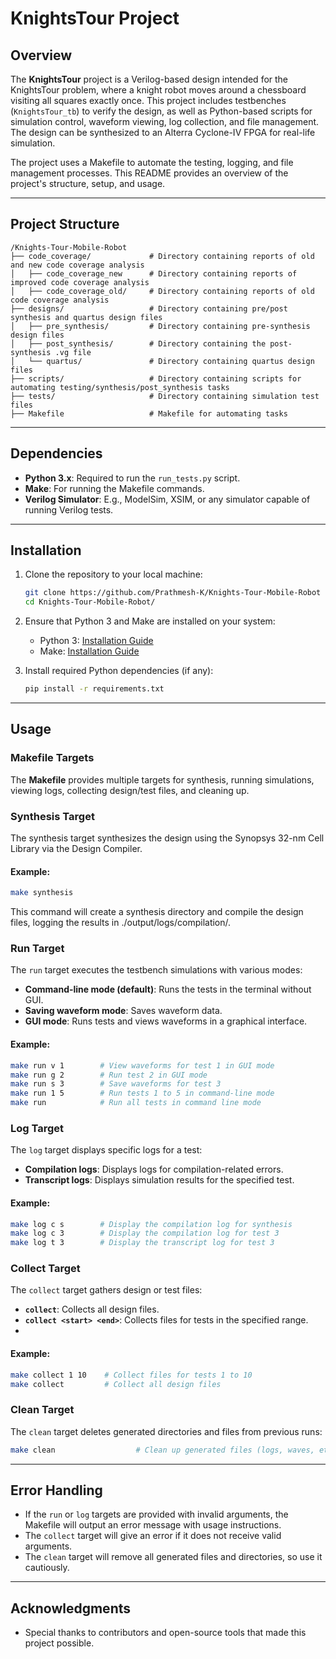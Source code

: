
# **KnightsTour Project**

## **Overview**

The **KnightsTour** project is a Verilog-based design intended for the KnightsTour problem, where a knight robot moves around a chessboard visiting all squares exactly once. This project includes testbenches (`KnightsTour_tb`) to verify the design, as well as Python-based scripts for simulation control, waveform viewing, log collection, and file management. The design can be synthesized to an Alterra Cyclone-IV FPGA for real-life simulation.

The project uses a Makefile to automate the testing, logging, and file management processes. This README provides an overview of the project's structure, setup, and usage.

---

## **Project Structure**

```text
/Knights-Tour-Mobile-Robot
├── code_coverage/             # Directory containing reports of old and new code coverage analysis
│   ├── code_coverage_new      # Directory containing reports of improved code coverage analysis 
│   ├── code_coverage_old/     # Directory containing reports of old code coverage analysis
├── designs/                   # Directory containing pre/post synthesis and quartus design files 
│   ├── pre_synthesis/         # Directory containing pre-synthesis design files 
│   ├── post_synthesis/        # Directory containing the post-synthesis .vg file 
│   └── quartus/               # Directory containing quartus design files
├── scripts/                   # Directory containing scripts for automating testing/synthesis/post_synthesis tasks 
├── tests/                     # Directory containing simulation test files
├── Makefile                   # Makefile for automating tasks
```
---

## **Dependencies**

- **Python 3.x**: Required to run the `run_tests.py` script.
- **Make**: For running the Makefile commands.
- **Verilog Simulator**: E.g., ModelSim, XSIM, or any simulator capable of running Verilog tests.

---

## **Installation**

1. Clone the repository to your local machine:
   ```bash
   git clone https://github.com/Prathmesh-K/Knights-Tour-Mobile-Robot
   cd Knights-Tour-Mobile-Robot/
   ```

2. Ensure that Python 3 and Make are installed on your system:
   - Python 3: [Installation Guide](https://www.python.org/downloads/)
   - Make: [Installation Guide](https://www.gnu.org/software/make/)

3. Install required Python dependencies (if any):
   ```bash
   pip install -r requirements.txt
   ```

---

## **Usage**

### **Makefile Targets**

The **Makefile** provides multiple targets for synthesis, running simulations, viewing logs, collecting design/test files, and cleaning up.

### **Synthesis Target**
The synthesis target synthesizes the design using the Synopsys 32-nm Cell Library via the Design Compiler.

#### Example:
```bash
make synthesis
```
This command will create a synthesis directory and compile the design files, logging the results in ./output/logs/compilation/.

### **Run Target**

The `run` target executes the testbench simulations with various modes:
- **Command-line mode (default)**: Runs the tests in the terminal without GUI.
- **Saving waveform mode**: Saves waveform data.
- **GUI mode**: Runs tests and views waveforms in a graphical interface.

#### Example:
```bash
make run v 1        # View waveforms for test 1 in GUI mode
make run g 2        # Run test 2 in GUI mode
make run s 3        # Save waveforms for test 3
make run 1 5        # Run tests 1 to 5 in command-line mode
make run            # Run all tests in command line mode
```

### **Log Target**

The `log` target displays specific logs for a test:
- **Compilation logs**: Displays logs for compilation-related errors.
- **Transcript logs**: Displays simulation results for the specified test.

#### Example:
```bash
make log c s        # Display the compilation log for synthesis
make log c 3        # Display the compilation log for test 3
make log t 3        # Display the transcript log for test 3
```

### **Collect Target**

The `collect` target gathers design or test files:
- **`collect`**: Collects all design files.
- **`collect <start> <end>`**: Collects files for tests in the specified range.
- 
#### Example:
```bash
make collect 1 10    # Collect files for tests 1 to 10
make collect         # Collect all design files
```

### **Clean Target**

The `clean` target deletes generated directories and files from previous runs:

```bash
make clean                  # Clean up generated files (logs, waves, etc.)
```

---

## **Error Handling**

- If the `run` or `log` targets are provided with invalid arguments, the Makefile will output an error message with usage instructions.
- The `collect` target will give an error if it does not receive valid arguments.
- The `clean` target will remove all generated files and directories, so use it cautiously.

---

## **Acknowledgments**
- Special thanks to contributors and open-source tools that made this project possible.
